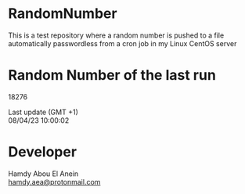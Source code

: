 # RandomNumber    
This is a test repository where a random number is pushed to a file automatically passwordless from a cron job in my Linux CentOS server    
# Random Number of the last run   
18276
      
Last update (GMT +1)    
08/04/23 10:00:02
# Developer    
Hamdy Abou El Anein   
hamdy.aea@protonmail.com

